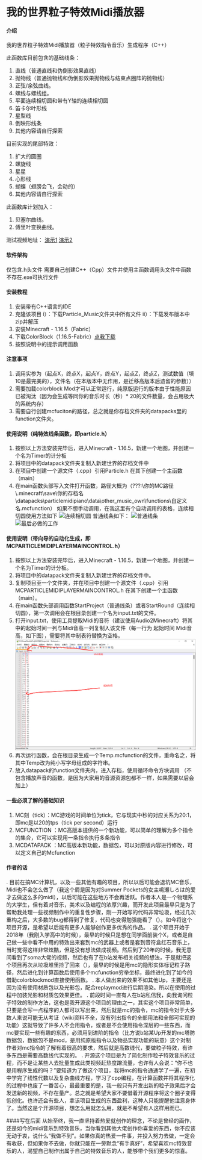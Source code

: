 # 我的世界粒子特效Midi播放器

#### 介绍
我的世界粒子特效Midi播放器（粒子特效指令音乐）生成程序（C++）

此函数库目前包含的基础线条：
1.  直线（普通直线和伪倒影效果直线）
2.  抛物线（普通抛物线和伪倒影效果抛物线与结束点圈阵的抛物线）
3.  正弦/余弦曲线。
4.  螺线与螺线组。
5.  平面连续相切圆和带有Y轴的连续相切圆
6.  笛卡尔叶形线
7.  星型线
8.  倒映形线条
9.  其他内容请自行探索

目前实现的尾部特效：
1.  扩大的圆圈
2.  螺旋线
3.  星星
4.  心形线
5.  蝴蝶（翅膀会飞，会动的）
6.  其他内容请自行探索

此函数库计划加入：
1.  贝塞尔曲线。
2.  傅里叶变换曲线。


测试视频地址：
[演示1](https://www.bilibili.com/video/BV11y4y1L7jT)
[演示2](https://www.bilibili.com/video/BV1uT4y1P7CX)

#### 软件架构
仅包含.h头文件
需要自己创建C++（Cpp）文件并使用主函数调用头文件中函数
不存在.exe可执行文件


#### 安装教程
1.  安装带有C++语言的IDE
2.  克隆该项目
    i）：下载Particle_Music文件夹中所有文件
   ii）：下载发布版本中zip并解压
3.  安装Minecraft - 1.16.5（Fabric）
4.  下载ColorBlock（1.16.5-Fabric）[点我下载](https://www.mcbbs.net/thread-917845-1-1.html)
5.  按照说明中的提示调用函数

#### 注意事项
1.  调用实参为（起点X，终点X，起点Y，终点Y，起点Z，终点Z，测试数值（填10是最完美的），文件名（在本版本中无作用，是迁移高版本后遗留的参数））
2.  需要加载colorblock Mod才可以正常运行，纯原版运行的版本由于性能原因已被淘汰（因为会生成等同你的音乐时长（秒）* 20的文件数量，会占用极大的系统内存）
3.  需要自行创建mcfuciton的路径，总之就是你存档文件夹的datapacks里的function文件夹。

#### 使用说明（纯特效线条函数，即particle.h）
1.  按照以上方法安装完毕后，进入Minecraft - 1.16.5，新建一个地图，并创建一个名为Timer的计分板
2.  将项目中的datapack文件夹复制入新建世界的存档文件中
3.  在项目中创建一个源文件（.cpp）引用Particle.h 在其下创建一个主函数（main）
4.  在main函数头部写入文件打开函数，路径大概为（???:\\你的MC路径\\.minecraft\\save\\你的存档名\\datapacks\\particlemidipiano\\data\\other_music_own\\functions\\自定义名.mcfunction）
如果不想手动调用，在我这里有个自动调用的表格，连续相切圆使用方法如下
![连续相切圆](https://user-images.githubusercontent.com/40709280/130440634-608ff647-5c6b-437d-8c3d-243115a2c5b2.png "连续相切圆")
普通线条如下：
![普通线条](https://user-images.githubusercontent.com/40709280/130440723-5d6471ec-1c3d-49ec-a505-173b3f04364f.png "普通线条")
![最后必做的工作](https://user-images.githubusercontent.com/40709280/130440833-9e81e936-9884-4116-877e-83fa469b69f5.png "最后必做的工作")

#### 使用说明（带向导的自动化生成，即MCPARTICLEMIDIPLAYERMAINCONTROL.h）
1.  按照以上方法安装完毕后，进入Minecraft - 1.16.5，新建一个地图，并创建一个名为Timer的计分板。
2.  将项目中的datapack文件夹复制入新建世界的存档文件中。
3.  复制项目至一个文件夹，并在项目中创建一个源文件（.cpp）引用MCPARTICLEMIDIPLAYERMAINCONTROL.h 在其下创建一个主函数（main）。
4.  在main函数头部调用函数StartProject（普通线条）或者StartRound（连续相切圆），第一次调用会在根目录创建一个名为input.txt的文件。
5.  打开input.txt，使用工具提取Midi的音符（建议使用Audio2Minecraft）将其中的起始时间一列与Midi音高一列复制入该文件（每一行为 起始时间 Midi音高，如下图），需要将其中制表符替换为空格。
![如图](Imageimage.png)
6.  再次运行函数，会在根目录生成一个Temp.mcfunction的文件，重命名之，将其中Temp改为纯小写字母组成的字符串。
7.  放入datapack的function文件夹内，进入存档，使用循环命令方块调用
（不包含播放声音的函数，是因为大家用的音源资源包都不一样，如果需要以后会加上）

#### 一些必须了解的基础知识
1.  MC刻（tick）：MC游戏的时间单位为tick，它与现实中秒的对应关系为20:1，即mc是以20的tps（tick per second）运行
2.  MCFUNCTION ：MC高版本提供的一个新功能，可以简单的理解为多个指令的集合，它可以实现用一条指令执行多条指令
3.  MCDATAPACK ：MC高版本新功能，数据包，可以对原版内容进行修改，可以定义自己的Mcfunction

#### 作者的话
.  目前在搞MC计算机，以及一些其他有趣的项目，所以以后可能会退坑MC音乐，Midi也不会怎么做了（我这个屑是因为对Summer Pockets的女主鳴瀬しろは的爱才去做这么多的midi），以后可能在这些地方不会再活跃。作者本人是一个物理系的大学生，但有着对音乐，美术以及编程的浓厚兴趣，而开发此项目最早只是为了帮助我处理一些视频制作中的重复性步骤，刚一开始写的代码非常垃圾，经过几次重构之后，大多数的bug都得到了修复，代码也变得勉强能看了（）。如今将这个项目开源，是希望以后能有更多人能够创作更多优秀的作品。
.  这个项目开始于2018年（我刚入学高中的时候），最早的时候只是想在同学面前装个X，或者是自己做一些中看不中用的特效出来套到mc的武器上或者是套到音符盒红石音乐上，当时觉得这样非常炫酷，但是没有想法做成视频。然后到了20年的时候，我无意间看到了soma大佬的视频，然后也有了在b站发布相关视频的想法，于是就把这个项目再次从垃圾堆里捡了回来（），最早的时候是用mc的隐形实体标记粒子路径，然后进化到计算函数后使用多个mcfunction穷举坐标，最终进化到了如今的借助colorblockmod直接使用函数。
.  本人做出来的效果不如其他Up，主要还是因为没有使用材质包以及光影包，配合replaymod进行后期渲染。所以在使用的过程中加装光影和材质包效果更佳。
.  前段时间一直有人在b站私信我，向我询问粒子特效的制作方法，这也是我开源这个项目的理由之一，其实这个项目非常简单，只要是会写一点程序的人都可以写出来，然后就是mc的指令，mc的指令对于大多数人来说可能无从考证（wiki资料不全，没有列出指令的全部用法和全部可实现的功能）这就导致了许多人不会用指令，或者是不会使用指令深层的一些东西，而mc要实现一些有趣的东西，必须用到进阶的指令（比方说b站某Up开发的mc塔防数据包，数据包不是mod，是用纯原版指令以及物品实现功能的玩意）这个对制作者对mc指令的了解有着很高的要求，然后就是高数线代，要做粒子特效，有许多东西是需要高数线代实现的。
.  开源这个项目是为了简化制作粒子特效音乐的过程，而不是让某些人去批量生成此类视频赶热度蹭流量，也许有人会说：“你不也是用程序生成的吗？”要知道为了做这个项目，我将mc的指令通通学了一遍，在初中学完了线性代数以及复杂曲线方程，学习了cpp编程，在计算函数并将其程序化的过程中也废了一番苦心，最最重要的是，我一般只有开发出新的粒子效果后才会发送新的视频，不存在量产。总之就是希望大家不要借着开源程序将这个圈子变得低创化。也许还会有些人，拿该项目生成的东西盈利，这种人只能提醒他注意身体了。当然这是个开源项目，想怎么用就怎么用，就是不希望有人这样用而已。

####写在后面
从始至终，我一直坚持着热爱就创作的理念，不论是曾经的画作，还是如今的midi音乐到特效音乐，当你看到其他大佬创作你喜爱的东西，你不应该无动于衷，说什么“我做不到”。如果你真的热爱一件事，并投入努力去做，一定会有收获，但如果你不去做，你就只能在一旁默念“有手真好”，希望喜欢mc特效音乐的人，渴望自己制作出属于自己的特效音乐的人，能够带个我们更多的惊喜。



